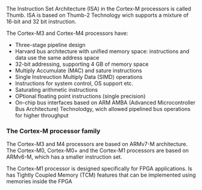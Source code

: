 The Instruction Set Architecture (ISA) in the Cortex-M processors is called Thumb. ISA is based on Thumb-2 Technology wich supports a mixture of 16-bit and 32 bit instruction.

The Cortex-M3 and Cortex-M4 processors have:
- Three-stage pipeline design
- Harvard bus architecture with unified memory space: instructions and data use the same address space
- 32-bit addressing, supporting 4 GB of memory space
- Multiply Accumulate (MAC) and sature instructions
- Single Instreuction Multiply Data (SIMD) operations
- Instructions for system control, OS support etc.
- Saturating arithmetic instructions
- OPtional floating point instructions (single precision)
- On-chip bus interfaces based on ARM AMBA (Advanced Microcontroller Bus Architecture) Technolodgy, wich allowed pipelined bus operations for higher throughput

### The Cortex-M processor family
The Cortex-M3 and M4 processors are based on ARMv7-M architecture.
The Cortex-M0, Cortex-M0+ and the Cortex-M1 processors are based on ARMv6-M, which has a smaller instruction set.

The Cortex-M1 processor is designed specifically for FPGA applications. Is has Tightly Coupled Memory (TCM) features that can be implemented using memories inside the FPGA